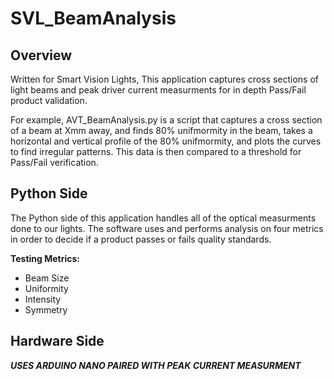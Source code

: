 # SVL_BeamAnalysis
## Overview
Written for Smart Vision Lights, This application captures cross sections of light beams and peak driver current measurments for in depth Pass/Fail product validation.

For example, AVT_BeamAnalysis.py is a script that captures a cross section of a beam at Xmm away, and finds 80% unifmormity in the beam, takes a horizontal and vertical profile of the 80% unifmormity, and plots the curves to find irregular patterns. This data is then compared to a threshold for Pass/Fail verification.

## Python Side
The Python side of this application handles all of the optical measurments done to our lights. The software uses and performs analysis on four metrics in order to decide if a product passes or fails quality standards.

**Testing Metrics:**
- Beam Size
- Uniformity
- Intensity
- Symmetry

## Hardware Side
***USES ARDUINO NANO PAIRED WITH PEAK CURRENT MEASURMENT***
